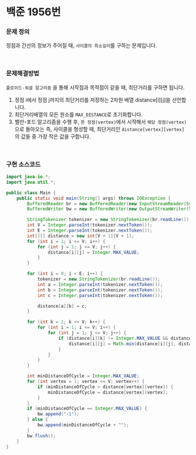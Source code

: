 # 백준 1956번

### 문제 정의

정점과 간선의 정보가 주어질 때, `사이클의 최소길이`를 구하는 문제입니다.

<br>

### 문제해결방법

`플로이드-워셜 알고리즘` 을 통해 시작점과 목적점이 같을 때, 최단거리를 구하면 됩니다.

1. 정점 i에서 정점 j까지의 최단거리를 저장하는 2차원 배열 distance\[i][j]을 선언합니다.
2. 최단거리배열의 모든 원소를 `MAX_DISTANCE`로 초기화합니다.
3. 벨만-포드 알고리즘을 수행 후, `한 정점(vertex)`에서 시작해서 `해당 정점(vertex)`으로 돌아오는 즉, 사이클을 형성할 때, 최단거리인 `distance[vertex][vertex]` 의 값들 중 가장 작은 값을 구합니다.

<br>

### 구현 소스코드

```java
import java.io.*;
import java.util.*;

public class Main {
    public static void main(String[] args) throws IOException {
        BufferedReader br = new BufferedReader(new InputStreamReader(System.in));
        BufferedWriter bw = new BufferedWriter(new OutputStreamWriter(System.out));

        StringTokenizer tokenizer = new StringTokenizer(br.readLine());
        int V = Integer.parseInt(tokenizer.nextToken());
        int E = Integer.parseInt(tokenizer.nextToken());
        int[][] distance = new int[V + 1][V + 1];
        for (int i = 1; i <= V; i++) {
            for (int j = 1; j <= V; j++) {
                distance[i][j] = Integer.MAX_VALUE;
            }
        }

        for (int i = 0; i < E; i++) {
            tokenizer = new StringTokenizer(br.readLine());
            int a = Integer.parseInt(tokenizer.nextToken());
            int b = Integer.parseInt(tokenizer.nextToken());
            int c = Integer.parseInt(tokenizer.nextToken());

            distance[a][b] = c;
        }

        for (int k = 1; k <= V; k++) {
            for (int i = 1; i <= V; i++) {
                for (int j = 1; j <= V; j++) {
                    if (distance[i][k] != Integer.MAX_VALUE && distance[k][j] != Integer.MAX_VALUE) {
                        distance[i][j] = Math.min(distance[i][j], distance[i][k] + distance[k][j]);
                    }
                }
            }
        }

        int minDistanceOfCycle = Integer.MAX_VALUE;
        for (int vertex = 1; vertex <= V; vertex++) {
            if (minDistanceOfCycle > distance[vertex][vertex]) {
                minDistanceOfCycle = distance[vertex][vertex];
            }
        }
        if (minDistanceOfCycle == Integer.MAX_VALUE) {
            bw.append("-1");
        } else {
            bw.append(minDistanceOfCycle + "");
        }
        bw.flush();
    }
}
```

